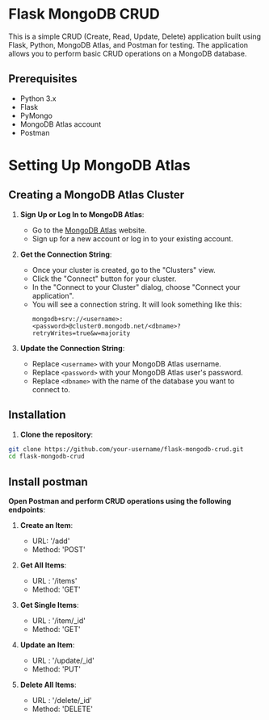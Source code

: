 # Flask MongoDB CRUD

This is a simple CRUD (Create, Read, Update, Delete) application built using Flask, Python, MongoDB Atlas, and Postman for testing. The application allows you to perform basic CRUD operations on a MongoDB database.

## Prerequisites

- Python 3.x
- Flask
- PyMongo
- MongoDB Atlas account
- Postman


# Setting Up MongoDB Atlas

## Creating a MongoDB Atlas Cluster

1. **Sign Up or Log In to MongoDB Atlas**:
   - Go to the [MongoDB Atlas](https://www.mongodb.com/cloud/atlas) website.
   - Sign up for a new account or log in to your existing account.

3. **Get the Connection String**:
   - Once your cluster is created, go to the "Clusters" view.
   - Click the "Connect" button for your cluster.
   - In the "Connect to your Cluster" dialog, choose "Connect your application".
   - You will see a connection string. It will look something like this:
     ```
     mongodb+srv://<username>:<password>@cluster0.mongodb.net/<dbname>?retryWrites=true&w=majority
     ```

4. **Update the Connection String**:
   - Replace `<username>` with your MongoDB Atlas username.
   - Replace `<password>` with your MongoDB Atlas user's password.
   - Replace `<dbname>` with the name of the database you want to connect to.

## Installation

1. **Clone the repository**:

```bash
git clone https://github.com/your-username/flask-mongodb-crud.git
cd flask-mongodb-crud
```
## Install postman

**Open Postman and perform CRUD operations using the following endpoints**:

   1. **Create an Item**:
      - URL: '/add'
      - Method: 'POST'

   2. **Get All Items**:
      - URL : '/items'
      - Method: 'GET'

   3. **Get Single Items**:
      - URL : '/item/_id'
      - Method: 'GET'

   4. **Update an Item**:
      - URL : '/update/_id'
      - Method: 'PUT'

   5. **Delete All Items**:
      - URL : '/delete/_id'
      - Method: 'DELETE'
   



